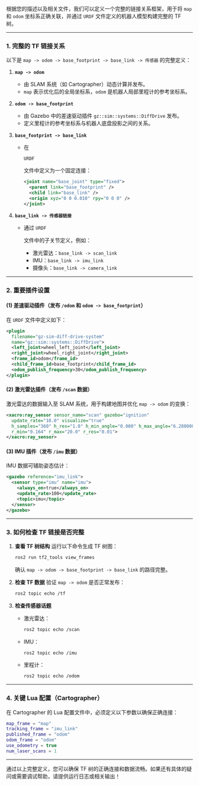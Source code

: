根据您的描述以及相关文件，我们可以定义一个完整的链接关系框架，用于将 `map` 和 `odom` 坐标系正确关联，并通过 `URDF` 文件定义的机器人模型构建完整的 TF 树。

------

### 1. **完整的 TF 链接关系**

以下是 `map -> odom -> base_footprint -> base_link -> 传感器` 的完整定义：

1. **`map -> odom`**

   - 由 SLAM 系统（如 Cartographer）动态计算并发布。
   - `map` 表示优化后的全局坐标系，`odom` 是机器人局部里程计的参考坐标系。

2. **`odom -> base_footprint`**

   - 由 Gazebo 中的差速驱动插件 `gz::sim::systems::DiffDrive` 发布。
   - 定义里程计的参考坐标系与机器人底盘投影之间的关系。

3. **`base_footprint -> base_link`**

   - 在 

     ```
     URDF
     ```

      文件中定义为一个固定连接：

     ```xml
     <joint name="base_joint" type="fixed">
       <parent link="base_footprint" />
       <child link="base_link" />
       <origin xyz="0 0 0.010" rpy="0 0 0" />
     </joint>
     ```

4. **`base_link -> 传感器链接`**

   - 通过 `URDF`

      文件中的子关节定义，例如：

     - 激光雷达：`base_link -> scan_link`
     - IMU：`base_link -> imu_link`
     - 摄像头：`base_link -> camera_link`

------

### 2. **重要插件设置**

#### (1) **差速驱动插件（发布 `/odom` 和 `odom -> base_footprint`）**

在 `URDF` 文件中定义如下：

```xml
<plugin
  filename="gz-sim-diff-drive-system"
  name="gz::sim::systems::DiffDrive">
  <left_joint>wheel_left_joint</left_joint>
  <right_joint>wheel_right_joint</right_joint>
  <frame_id>odom</frame_id>
  <child_frame_id>base_footprint</child_frame_id>
  <odom_publish_frequency>30</odom_publish_frequency>
</plugin>
```

#### (2) **激光雷达插件（发布 `/scan` 数据）**

激光雷达的数据输入至 SLAM 系统，用于构建地图并优化 `map -> odom` 的变换：

```xml
<xacro:ray_sensor sensor_name="scan" gazebo="ignition"
  update_rate="10.0" visualize="true"
  h_samples="360" h_res="1.0" h_min_angle="0.000" h_max_angle="6.280000"
  r_min="0.164" r_max="20.0" r_res="0.01">
</xacro:ray_sensor>
```

#### (3) **IMU 插件（发布 `/imu` 数据）**

IMU 数据可辅助姿态估计：

```xml
<gazebo reference="imu_link">
  <sensor type="imu" name="imu">
    <always_on>true</always_on>
    <update_rate>100</update_rate>
    <topic>imu</topic>
  </sensor>
</gazebo>
```

------

### 3. **如何检查 TF 链接是否完整**

1. **查看 TF 树结构** 运行以下命令生成 TF 树图：

   ```bash
   ros2 run tf2_tools view_frames
   ```

   确认 `map -> odom -> base_footprint -> base_link` 的路径完整。

2. **检查 TF 数据** 验证 `map -> odom` 是否正常发布：

   ```bash
   ros2 topic echo /tf
   ```

3. **检查传感器话题**

   - 激光雷达：

     ```bash
     ros2 topic echo /scan
     ```

   - IMU：

     ```bash
     ros2 topic echo /imu
     ```

   - 里程计：

     ```bash
     ros2 topic echo /odom
     ```

------

### 4. **关键 Lua 配置（Cartographer）**

在 Cartographer 的 Lua 配置文件中，必须定义以下参数以确保正确连接：

```lua
map_frame = "map"
tracking_frame = "imu_link"
published_frame = "odom"
odom_frame = "odom"
use_odometry = true
num_laser_scans = 1
```

------

通过以上完整定义，您可以确保 TF 树的正确连接和数据流畅。如果还有具体的疑问或需要调试帮助，请提供运行日志或相关输出！